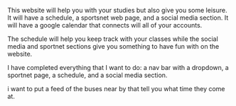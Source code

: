 This website will help you with your studies but also give you some leisure. It will have a schedule, a sportsnet web page,
and a social media section. It will have a google calendar that connects will all of your accounts. 

The schedule will help you keep track with your classes while the social media and sportnet sections give you something to have fun 
with on the website.

I have completed everything that I want to do: a nav bar with a dropdown, a sportnet page, a schedule, and a social media section.

i want to put a feed of the buses near by that tell you what time they come at.

